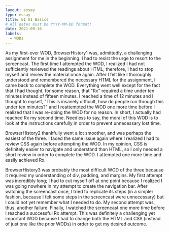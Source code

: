```yaml
---
layout: essay
type: essay
title: E1 UI Basics
# All dates must be YYYY-MM-DD format!
date: 2021-09-16
labels:
  - WODs
---
```


As my first-ever WOD, BrowserHistory1 was, admittedly, a challenging assignment for me in the beginning. I had to resist the urge to resort to the screencast. The first time I attempted the WOD, I realized I had not sufficiently reviewed the readings about HTML; therefore, I had to stop myself and review the material once again. After I felt like I thoroughly understood and remembered the necessary HTML for the assignment, I came back to complete the WOD. Everything went well except for the fact that I had thought, for some reason, that "Rx" required a time under ten minutes instead of fifteen minutes. I reached a time of 12 minutes and I thought to myself, "This is insanely difficult, how do people run through this under ten minutes?" and I reattempted the WOD one more time before I realized that I was re-doing the WOD for no reason. In short, I actually had reached Rx my second time. Needless to say, the moral of this WOD is to look at the instructions carefully in order to prevent unnecessary lost time.

BrowserHistory2 thankfully went a lot smoother, and was perhaps the easiest of the three. I faced the same issue again where I realized I had to review CSS again before attempting the WOD. In my opinion, CSS is definitely easier to navigate and understand than HTML, so I only needed a short review in order to complete the WOD. I attempted one more time and easily achieved Rx.

BrowserHistory3 was probably the most difficult WOD of the three because it required my understanding of div, padding, and margins. My first attempt was incredibly long; I had to cut myself off at one point because I realized I was going nowhere in my attempt to create the navigation bar. After watching the screencast once, I tried to replicate its steps (in a simpler fashion, because I felt some steps in the screencast were unnecessary) but I could not yet remember what I needed to do. My second attempt was, thus, another failure. Finally, I watched the screencast one more time before I reached a successful Rx attempt. This was definitely a challenging yet important WOD because I had to change both the HTML and CSS (instead of just one like the prior WODs) in order to get my desired outcome.

